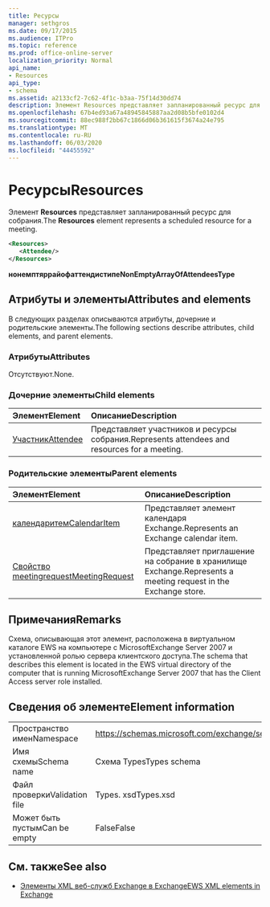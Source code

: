 ```yaml
---
title: Ресурсы
manager: sethgros
ms.date: 09/17/2015
ms.audience: ITPro
ms.topic: reference
ms.prod: office-online-server
localization_priority: Normal
api_name:
- Resources
api_type:
- schema
ms.assetid: a2133cf2-7c62-4f1c-b3aa-75f14d30dd74
description: Элемент Resources представляет запланированный ресурс для собрания.
ms.openlocfilehash: 67b4ed93a67a48945845887aa2d08b5bfe0102d4
ms.sourcegitcommit: 88ec988f2bb67c1866d06b361615f3674a24e795
ms.translationtype: MT
ms.contentlocale: ru-RU
ms.lasthandoff: 06/03/2020
ms.locfileid: "44455592"
---
```

# <a name="resources"></a><span data-ttu-id="d2f7c-103">Ресурсы</span><span class="sxs-lookup"><span data-stu-id="d2f7c-103">Resources</span></span>

<span data-ttu-id="d2f7c-104">Элемент **Resources** представляет запланированный ресурс для собрания.</span><span class="sxs-lookup"><span data-stu-id="d2f7c-104">The **Resources** element represents a scheduled resource for a meeting.</span></span> 
  
```xml
<Resources>
   <Attendee/>
</Resources>
```

 <span data-ttu-id="d2f7c-105">**нонемптяррайофаттендистипе**</span><span class="sxs-lookup"><span data-stu-id="d2f7c-105">**NonEmptyArrayOfAttendeesType**</span></span>
## <a name="attributes-and-elements"></a><span data-ttu-id="d2f7c-106">Атрибуты и элементы</span><span class="sxs-lookup"><span data-stu-id="d2f7c-106">Attributes and elements</span></span>

<span data-ttu-id="d2f7c-107">В следующих разделах описываются атрибуты, дочерние и родительские элементы.</span><span class="sxs-lookup"><span data-stu-id="d2f7c-107">The following sections describe attributes, child elements, and parent elements.</span></span>
  
### <a name="attributes"></a><span data-ttu-id="d2f7c-108">Атрибуты</span><span class="sxs-lookup"><span data-stu-id="d2f7c-108">Attributes</span></span>

<span data-ttu-id="d2f7c-109">Отсутствуют.</span><span class="sxs-lookup"><span data-stu-id="d2f7c-109">None.</span></span>
  
### <a name="child-elements"></a><span data-ttu-id="d2f7c-110">Дочерние элементы</span><span class="sxs-lookup"><span data-stu-id="d2f7c-110">Child elements</span></span>

|<span data-ttu-id="d2f7c-111">**Элемент**</span><span class="sxs-lookup"><span data-stu-id="d2f7c-111">**Element**</span></span>|<span data-ttu-id="d2f7c-112">**Описание**</span><span class="sxs-lookup"><span data-stu-id="d2f7c-112">**Description**</span></span>|
|:-----|:-----|
|[<span data-ttu-id="d2f7c-113">Участник</span><span class="sxs-lookup"><span data-stu-id="d2f7c-113">Attendee</span></span>](attendee.md) <br/> |<span data-ttu-id="d2f7c-114">Представляет участников и ресурсы собрания.</span><span class="sxs-lookup"><span data-stu-id="d2f7c-114">Represents attendees and resources for a meeting.</span></span>  <br/> |
   
### <a name="parent-elements"></a><span data-ttu-id="d2f7c-115">Родительские элементы</span><span class="sxs-lookup"><span data-stu-id="d2f7c-115">Parent elements</span></span>

|<span data-ttu-id="d2f7c-116">**Элемент**</span><span class="sxs-lookup"><span data-stu-id="d2f7c-116">**Element**</span></span>|<span data-ttu-id="d2f7c-117">**Описание**</span><span class="sxs-lookup"><span data-stu-id="d2f7c-117">**Description**</span></span>|
|:-----|:-----|
|[<span data-ttu-id="d2f7c-118">календаритем</span><span class="sxs-lookup"><span data-stu-id="d2f7c-118">CalendarItem</span></span>](calendaritem.md) <br/> |<span data-ttu-id="d2f7c-119">Представляет элемент календаря Exchange.</span><span class="sxs-lookup"><span data-stu-id="d2f7c-119">Represents an Exchange calendar item.</span></span>  <br/> |
|[<span data-ttu-id="d2f7c-120">Свойство meetingrequest</span><span class="sxs-lookup"><span data-stu-id="d2f7c-120">MeetingRequest</span></span>](meetingrequest.md) <br/> |<span data-ttu-id="d2f7c-121">Представляет приглашение на собрание в хранилище Exchange.</span><span class="sxs-lookup"><span data-stu-id="d2f7c-121">Represents a meeting request in the Exchange store.</span></span>  <br/> |
   
## <a name="remarks"></a><span data-ttu-id="d2f7c-122">Примечания</span><span class="sxs-lookup"><span data-stu-id="d2f7c-122">Remarks</span></span>

<span data-ttu-id="d2f7c-123">Схема, описывающая этот элемент, расположена в виртуальном каталоге EWS на компьютере с MicrosoftExchange Server 2007 и установленной ролью сервера клиентского доступа.</span><span class="sxs-lookup"><span data-stu-id="d2f7c-123">The schema that describes this element is located in the EWS virtual directory of the computer that is running MicrosoftExchange Server 2007 that has the Client Access server role installed.</span></span>
  
## <a name="element-information"></a><span data-ttu-id="d2f7c-124">Сведения об элементе</span><span class="sxs-lookup"><span data-stu-id="d2f7c-124">Element information</span></span>

|||
|:-----|:-----|
|<span data-ttu-id="d2f7c-125">Пространство имен</span><span class="sxs-lookup"><span data-stu-id="d2f7c-125">Namespace</span></span>  <br/> |https://schemas.microsoft.com/exchange/services/2006/types  <br/> |
|<span data-ttu-id="d2f7c-126">Имя схемы</span><span class="sxs-lookup"><span data-stu-id="d2f7c-126">Schema name</span></span>  <br/> |<span data-ttu-id="d2f7c-127">Схема Types</span><span class="sxs-lookup"><span data-stu-id="d2f7c-127">Types schema</span></span>  <br/> |
|<span data-ttu-id="d2f7c-128">Файл проверки</span><span class="sxs-lookup"><span data-stu-id="d2f7c-128">Validation file</span></span>  <br/> |<span data-ttu-id="d2f7c-129">Types. xsd</span><span class="sxs-lookup"><span data-stu-id="d2f7c-129">Types.xsd</span></span>  <br/> |
|<span data-ttu-id="d2f7c-130">Может быть пустым</span><span class="sxs-lookup"><span data-stu-id="d2f7c-130">Can be empty</span></span>  <br/> |<span data-ttu-id="d2f7c-131">False</span><span class="sxs-lookup"><span data-stu-id="d2f7c-131">False</span></span>  <br/> |
   
## <a name="see-also"></a><span data-ttu-id="d2f7c-132">См. также</span><span class="sxs-lookup"><span data-stu-id="d2f7c-132">See also</span></span>



- [<span data-ttu-id="d2f7c-133">Элементы XML веб-служб Exchange в Exchange</span><span class="sxs-lookup"><span data-stu-id="d2f7c-133">EWS XML elements in Exchange</span></span>](ews-xml-elements-in-exchange.md)

